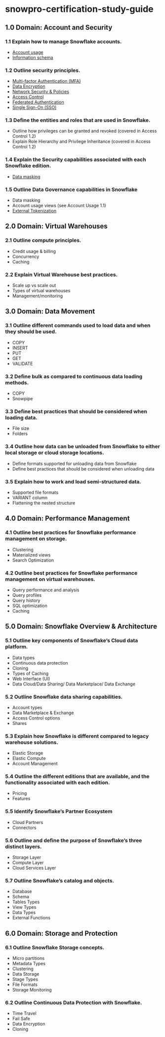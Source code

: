 # snowpro-certification-study-guide


## 1.0 Domain: Account and Security

 ### 1.1 Explain how to manage Snowflake accounts.

  - [Account usage](https://docs.snowflake.com/en/sql-reference/account-usage.html)
  - [Information schema](https://docs.snowflake.com/en/sql-reference/info-schema.html)

 ### 1.2 Outline security principles.

  - [Multi-factor Authentication (MFA)](https://docs.snowflake.com/en/user-guide/security-mfa.html)
  - [Data Encryption](https://docs.snowflake.com/en/user-guide/security-encryption.html)
  - [Network Security & Policies](https://docs.snowflake.com/en/user-guide/network-policies.html)
  - [Access Control](https://docs.snowflake.com/en/user-guide/security-access-control.html)
  - [Federated Authentication](https://docs.snowflake.com/en/user-guide/admin-security-fed-auth.html)
  - [Single Sign-On (SSO)](https://docs.snowflake.com/en/user-guide/admin-security-fed-auth.html)

 ### 1.3 Define the entities and roles that are used in Snowflake.

  - Outline how privileges can be granted and revoked (covered in Access Control 1.2)
  - Explain Role Hierarchy and Privilege Inheritance (covered in Access Control 1.2)
  
 ### 1.4 Explain the Security capabilities associated with each Snowflake edition.

  - [Data masking](https://docs.snowflake.com/en/user-guide/security-column-ddm.html)

 ### 1.5 Outline Data Governance capabilities in Snowflake

  - Data masking 
  - Account usage views (see Account Usage 1.1)
  - [External Tokenization](https://docs.snowflake.com/en/user-guide/security-column-ext-token.html)

## 2.0 Domain: Virtual Warehouses

 ### 2.1 Outline compute principles.

  - Credit usage & billing
  - Concurrency
  - Caching

 ### 2.2 Explain Virtual Warehouse best practices.

  - Scale up vs scale out
  - Types of virtual warehouses
  - Management/monitoring

## 3.0 Domain: Data Movement

 ### 3.1 Outline different commands used to load data and when they should be used.

  - COPY
  - INSERT
  - PUT
  - GET
  - VALIDATE

 ### 3.2 Define bulk as compared to continuous data loading methods.

  - COPY
  - Snowpipe

 ### 3.3 Define best practices that should be considered when loading data.

  - File size
  - Folders

 ### 3.4 Outline how data can be unloaded from Snowflake to either local storage or cloud storage locations.

  - Define formats supported for unloading data from Snowflake
  - Define best practices that should be considered when unloading data

 ### 3.5 Explain how to work and load semi-structured data.

  - Supported file formats
  - VARIANT column
  - Flattening the nested structure

## 4.0 Domain: Performance Management

 ### 4.1 Outline best practices for Snowflake performance management on storage.

  - Clustering
  - Materialized views
  - Search Optimization

 ### 4.2 Outline best practices for Snowflake performance management on virtual warehouses.

  - Query performance and analysis
  - Query profiles
  - Query history
  - SQL optimization
  - Caching

## 5.0 Domain: Snowflake Overview & Architecture

 ### 5.1 Outline key components of Snowflake’s Cloud data platform.

  - Data types
  - Continuous data protection
  - Cloning
  - Types of Caching
  - Web Interface (UI)
  - Data Cloud/Data Sharing/ Data Marketplace/ Data Exchange

 ### 5.2 Outline Snowflake data sharing capabilities.

  - Account types
  - Data Marketplace & Exchange
  - Access Control options
  - Shares

 ### 5.3 Explain how Snowflake is different compared to legacy warehouse solutions.

  - Elastic Storage
  - Elastic Compute
  - Account Management

 ### 5.4 Outline the different editions that are available, and the functionality associated with each edition.

  - Pricing
  - Features

 ### 5.5 Identify Snowflake’s Partner Ecosystem

  - Cloud Partners
  - Connectors

 ### 5.6 Outline and define the purpose of Snowflake’s three distinct layers.

  - Storage Layer
  - Compute Layer
  - Cloud Services Layer
  
 ### 5.7 Outline Snowflake’s catalog and objects.

  - Database
  - Schema
  - Tables Types
  - View Types
  - Data Types
  - External Functions

## 6.0 Domain: Storage and Protection

### 6.1 Outline Snowflake Storage concepts.

  - Micro partitions
  - Metadata Types
  - Clustering
  - Data Storage
  - Stage Types
  - File Formats
  - Storage Monitoring

 ### 6.2 Outline Continuous Data Protection with Snowflake.

  - Time Travel
  - Fail Safe
  - Data Encryption
  - Cloning
